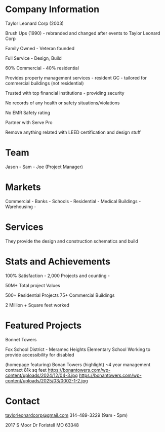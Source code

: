 # Company Information
Taylor Leonard Corp (2003)

Brush Ups (1990) - rebranded and changed after events to Taylor Leonard Corp 

Family Owned - Veteran founded

Full Service - Design, Build

60% Commercial - 40% residential 

Provides property management services - resident GC - tailored for commercial buildings (not residential) 

Trusted with top financial institutions - providing security

No records of any health or safety situations/violations

No EMR Safety rating

Partner with Serve Pro

Remove anything related with LEED certification and design stuff

# Team
Jason - Sam - Joe (Project Manager)

# Markets
Commercial - Banks - Schools - Residential - Medical Buildings - Warehousing - 

# Services
They provide the design and construction schematics and build

# Stats and Achievements
100% Satisfaction - 2,000 Projects and counting - 

50M+ Total project Values

500+ Residential Projects 
75+ Commercial Buildings

2 Million + Square feet worked

# Featured Projects
Bonnet Towers

Fox School District - Meramec Heights Elementary School
Working to provide accessibility for disabled 

(homepage featuring)
Bonan Towers (highlight) ~4 year management contract
81k sq feet
https://bonantowers.com/wp-content/uploads/2024/12/04-3.jpg
https://bonantowers.com/wp-content/uploads/2025/03/0002-1-2.jpg

# Contact
taylorleonardcorp@gmail.com
314-489-3229 (9am - 5pm)

2017 S Moor Dr Foristell MO 63348

